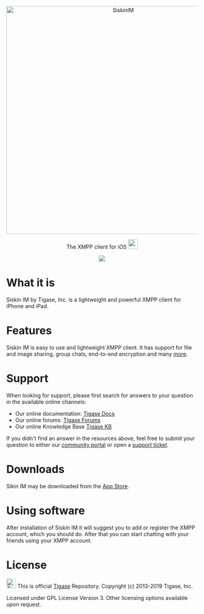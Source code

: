 <p align="center">
  <a href="https://siskin.im/">
    <img
      alt="SiskinIM"
      src="https://siskin.im/img/services/colors.jpg"
      width="600"
    />
  </a>
</p>

<p align="center">
  The XMPP client for iOS <img src="https://github.com/tigaseinc/website-assets/blob/master/tigase/images/tigase-logo.png?raw=true" width="25px"/>
</p>

<p align="center">
  <a href="https://itunes.apple.com/us/app/tigase-messenger/id1153516838">
    <img src="https://siskin.im/img/appstore-download.svg"/>
  </a>
</p>

# What it is

Siskin IM by Tigase, Inc. is a lightweight and powerful XMPP client for iPhone and iPad.

# Features

Siskin IM is easy to use and lightweight XMPP client. It has support for file and image sharing, group chats, end-to-end encryption and many [more](https://siskin.im).

# Support

When looking for support, please first search for answers to your question in the available online channels:

* Our online documentation: [Tigase Docs](https://docs.tigase.net)
* Our online forums: [Tigase Forums](https://help.tigase.net/portal/community)
* Our online Knowledge Base [Tigase KB](https://help.tigase.net/portal/kb)

If you didn't find an answer in the resources above, feel free to submit your question to either our
[community portal](https://help.tigase.net/portal/community) or open a [support ticket](https://help.tigase.net/portal/newticket).

# Downloads

Sikin IM may be downloaded from the [App Store](https://itunes.apple.com/us/app/tigase-messenger/id1153516838).

# Using software

After installation of Siskin IM it will suggest you to add or register the XMPP account, which you should do.
After that you can start chatting with your friends using your XMPP account.

# License

<img alt="Tigase Tigase Logo" src="https://github.com/tigaseinc/website-assets/blob/master/tigase/images/tigase-logo.png?raw=true" width="25"/> This is official <a href="https://tigase.net/">Tigase</a> Repository.
Copyright (c) 2013-2019 Tigase, Inc.

Licensed under GPL License Version 3. Other licensing options available upon request.
